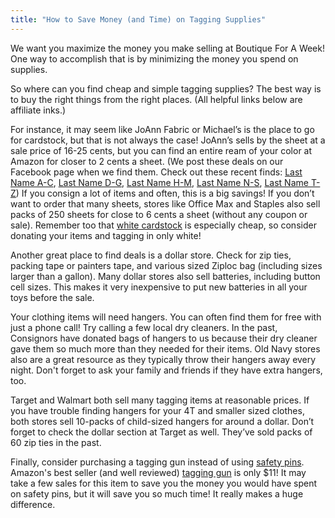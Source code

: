 ```yaml
---
title: "How to Save Money (and Time) on Tagging Supplies"
---
```


We want you maximize the money you make selling at Boutique For A Week! One way to accomplish that is by minimizing the money you spend on supplies.

So where can you find cheap and simple tagging supplies? The best way is to buy the right things from the right places. (All helpful links below are affiliate inks.)

For instance, it may seem like JoAnn Fabric or Michael’s is the place to go for cardstock, but that is not always the case! JoAnn’s sells by the sheet at a sale price of 16-25 cents, but you can find an entire ream of your color at Amazon for closer to 2 cents a sheet. (We post these deals on our Facebook page when we find them. Check out these recent finds: [Last Name A-C](https://amzn.to/2wqSRhz), [Last Name D-G](https://amzn.to/2vCl9Iy), [Last Name H-M](https://amzn.to/2vBHlSR ), [Last Name N-S](https://amzn.to/2vMjW1E), [Last Name T-Z](https://amzn.to/2vBuccG)) If you consign a lot of items and often, this is a big savings! If you don’t want to order that many sheets, stores like Office Max and Staples also sell packs of 250 sheets for close to 6 cents a sheet (without any coupon or sale). Remember too that [white cardstock](https://amzn.to/2fpT292) is especially cheap, so consider donating your items and tagging in only white!

Another great place to find deals is a dollar store. Check for zip ties, packing tape or painters tape, and various sized Ziploc bag (including sizes larger than a gallon). Many dollar stores also sell batteries, including button cell sizes. This makes it very inexpensive to put new batteries in all your toys before the sale. 

Your clothing items will need hangers. You can often find them for free with just a phone call! Try calling a few local dry cleaners. In the past, Consignors have donated bags of hangers to us because their dry cleaner gave them so much more than they needed for their items. Old Navy stores also are a great resource as they typically throw their hangers away every night. Don't forget to ask your family and friends if they have extra hangers, too.

Target and Walmart both sell many tagging items at reasonable prices. If you have trouble finding hangers for your 4T and smaller sized clothes, both stores sell 10-packs of child-sized hangers for around a dollar. Don’t forget to check the dollar section at Target as well. They’ve sold packs of 60 zip ties in the past.

Finally, consider purchasing a tagging gun instead of using [safety pins](https://amzn.to/2fz35bZ). Amazon's best seller (and well reviewed) [tagging gun](https://amzn.to/2vfut29) is only $11! It may take a few sales for this item to save you the money you would have spent on safety pins, but it will save you so much time! It really makes a huge difference.

